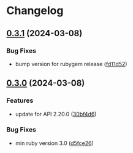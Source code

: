 # Changelog

## [0.3.1](https://github.com/FlatIO/api-client-ruby/compare/v0.3.0...v0.3.1) (2024-03-08)


### Bug Fixes

* bump version for rubygem release ([fd11d52](https://github.com/FlatIO/api-client-ruby/commit/fd11d5234f91e346c01dc233ee9343d4773aee7a))

## [0.3.0](https://github.com/FlatIO/api-client-ruby/compare/v0.2.0...v0.3.0) (2024-03-08)


### Features

* update for API 2.20.0 ([30bf4d6](https://github.com/FlatIO/api-client-ruby/commit/30bf4d6b5f74a463beafcc8a4ec81388863a6c55))


### Bug Fixes

* min ruby version 3.0 ([d5fce26](https://github.com/FlatIO/api-client-ruby/commit/d5fce26465b4f9666a973c5542d0a5a7c6eb53a1))
